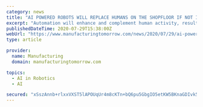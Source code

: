 ```yaml
---
category: news
title: "AI POWERED ROBOTS WILL REPLACE HUMANS ON THE SHOPFLOOR IF NOT INTEGRATED"
excerpt: "Automation will enhance and complement human activity, resulting in safer and less repetitive roles for workers • 60% of manufacturers that have introduced AI are using it to support their workforce •"
publishedDateTime: 2020-07-29T15:38:00Z
webUrl: "https://www.manufacturingtomorrow.com/news/2020/07/29/ai-powered-robots-will-replace-humans-on-the-shopfloor-if-not-integrated-/15615/"
type: article

provider:
  name: Manufacturing
  domain: manufacturingtomorrow.com

topics:
  - AI in Robotics
  - AI

secured: "xSszAnnb+rlxxVXST5lAPOUqUr4m8cKTn+bQ6pu5GbgIO5etKW5BKnaGDIvk5SDxg6yQ8eLRL/XEdPKFl7MYMhowhH00G/Gt/ze6kd/oKZ+PnuPZaOgYgaBg73kC+gN6AGqs70qz9lEjexahD06vX7jh/dkOsRpg85UeUA3/+QHeUPGjdTv+LPMgeQDLeFiy17j8bL2bFAvB+X+GsBFzjuFPnsgf6EJ3OIDSjx2f3XZjLV3vncOvhEi3P3MDgZ6MzwklTn/Mlrh3qM/rVZzvLB2BltK7ZHCObHrbY/T30d4hS7SPMdE761Aaoleq9ExMFPrTE7yfSng+l3gk7XANxw==;dsiHUvI/2XQWnzWVIhQWEg=="
---
```


